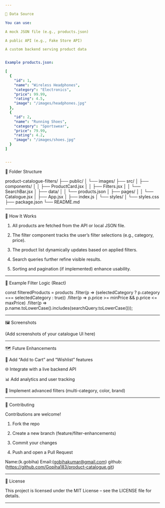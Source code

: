 ```yaml
---

🧮 Data Source

You can use:

A mock JSON file (e.g., products.json)

A public API (e.g., Fake Store API)

A custom backend serving product data


Example products.json:

[
  {
    "id": 1,
    "name": "Wireless Headphones",
    "category": "Electronics",
    "price": 99.99,
    "rating": 4.5,
    "image": "/images/headphones.jpg"
  },
  {
    "id": 2,
    "name": "Running Shoes",
    "category": "Sportswear",
    "price": 79.99,
    "rating": 4.2,
    "image": "/images/shoes.jpg"
  }
]


---
```


🧩 Folder Structure

product-catalogue-filters/
├── public/
│   └── images/
├── src/
│   ├── components/
│   │   ├── ProductCard.jsx
│   │   ├── Filters.jsx
│   │   └── SearchBar.jsx
│   ├── data/
│   │   └── products.json
│   ├── pages/
│   │   └── Catalogue.jsx
│   ├── App.jsx
│   ├── index.js
│   └── styles/
│       └── styles.css
├── package.json
└── README.md


---

🧠 How It Works

1. All products are fetched from the API or local JSON file.


2. The filter component tracks the user’s filter selections (e.g., category, price).


3. The product list dynamically updates based on applied filters.


4. Search queries further refine visible results.


5. Sorting and pagination (if implemented) enhance usability.




---

🧪 Example Filter Logic (React)

const filteredProducts = products
  .filter(p => (selectedCategory ? p.category === selectedCategory : true))
  .filter(p => p.price >= minPrice && p.price <= maxPrice)
  .filter(p => p.name.toLowerCase().includes(searchQuery.toLowerCase()));


---

🖼️ Screenshots

(Add screenshots of your catalogue UI here)


---

🗺️ Future Enhancements

🛒 Add “Add to Cart” and “Wishlist” features

🌐 Integrate with a live backend API

📊 Add analytics and user tracking

🔁 Implement advanced filters (multi-category, color, brand)



---

🤝 Contributing

Contributions are welcome!

1. Fork the repo


2. Create a new branch (feature/filter-enhancements)


3. Commit your changes


4. Push and open a Pull Request

Name:(k.gobiha)
Email:(gobihakumar@gmail.com)
github:(https://github.com/Gopiha183/product-catalogue.git)


---

🪪 License

This project is licensed under the MIT License – see the LICENSE file for details.


---
